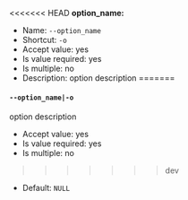 <<<<<<< HEAD
**option_name:**

* Name: `--option_name`
* Shortcut: `-o`
* Accept value: yes
* Is value required: yes
* Is multiple: no
* Description: option description
=======
#### `--option_name|-o`

option description

* Accept value: yes
* Is value required: yes
* Is multiple: no
>>>>>>> dev
* Default: `NULL`
